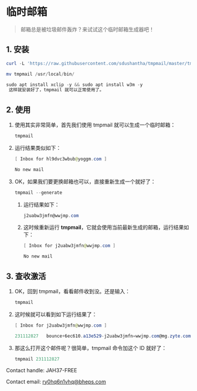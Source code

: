 # 临时邮箱

> 邮箱总是被垃圾邮件轰炸？来试试这个临时邮箱生成器吧！

## 1. 安装

```powershell
curl -L 'https://raw.githubusercontent.com/sdushantha/tmpmail/master/tmpmail' > tmpmail && chmod +x tmpmail

mv tmpmail /usr/local/bin/

sudo apt install xclip -y && sudo apt install w3m -y
 这样就安装好了，tmpmail 就可以正常使用了。
```

## 2. 使用

1.  使用其实非常简单，首先我们使用 tmpmail 就可以生成一个临时邮箱：
    ```powershell
    tmpmail
    ```
2.  运行结果类似如下：
    ```powershell
    [ Inbox for hl9dvc3wbub@yoggm.com ]

    No new mail
    ```
3.  OK，如果我们要更换邮箱也可以，直接重新生成一个就好了：
    ```powershell
    tmpmail --generate
    ```
    1.  运行结果如下：
        ```powershell
        j2uabw3jmfn@wwjmp.com
        ```
    2.  这时候重新运行 **tmpmail**，它就会使用当前最新生成的邮箱，运行结果如下：
        ```powershell
        [ Inbox for j2uabw3jmfn@wwjmp.com ]

        No new mail
        ```

## 3. 查收激活

1.  OK，回到 tmpmail，看看邮件收到没。还是输入：
    ```powershell
    tmpmail
    ```
2.  这时候就可以看到如下运行结果了：
    ```powershell
    [ Inbox for j2uabw3jmfn@wwjmp.com ]

    231112827   bounce+6ec610.a13e529-j2uabw3jmfn=wwjmp.com@mg.zyte.com   Zyte Email confirmation
    ```
3.  那这么打开这个邮件呢？很简单，tmpmail 命令加这个 ID 就好了：
    ```powershell
    tmpmail 231112827
    ```

Contact handle: JAH37-FREE

Contact email: [ry0hq6n1vhq@bheps.com](mailto:ry0hq6n1vhq@bheps.com "ry0hq6n1vhq@bheps.com")
